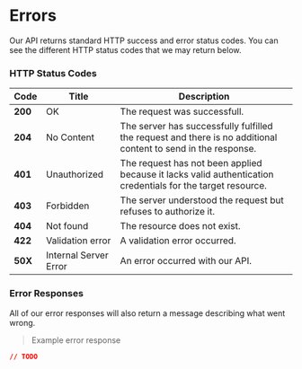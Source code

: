 # Errors

Our API returns standard HTTP success and error status codes. You can see the different HTTP status codes that we may return below.

### HTTP Status Codes

Code | Title | Description |
--------- | ----------- | ----------- |
**200** | OK | The request was successfull.
**204** | No Content | The server has successfully fulfilled the request and there is no additional content to send in the response.
**401** | Unauthorized | The request has not been applied because it lacks valid authentication credentials for the target resource.
**403** | Forbidden | The server understood the request but refuses to authorize it.
**404** | Not found	| The resource does not exist.
**422** | Validation error | A validation error occurred.
**50X** | Internal Server Error | An error occurred with our API.

### Error Responses

All of our error responses will also return a message describing what went wrong.

> Example error response

```json
// TODO
```